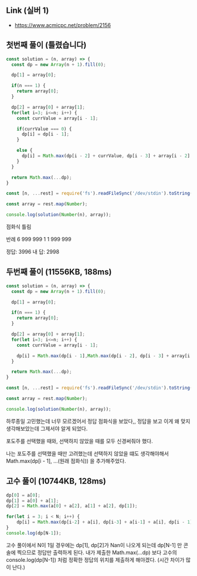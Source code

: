 ## Link (실버 1)  

- https://www.acmicpc.net/problem/2156

## 첫번째 풀이 (틀렸습니다)  

```javascript
const solution = (n, array) => {
  const dp = new Array(n + 1).fill(0);

  dp[1] = array[0];

  if(n === 1) {
    return array[0];
  }

  dp[2] = array[0] + array[1];
  for(let i=3; i<=n; i++) {
    const currValue = array[i - 1];

    if(currValue === 0) {
      dp[i] = dp[i - 1];
    }

    else {
      dp[i] = Math.max(dp[i - 2] + currValue, dp[i - 3] + array[i - 2] + currValue);
    }
  }

  return Math.max(...dp);
}

const [n, ...rest] = require('fs').readFileSync('/dev/stdin').toString().trim().split('\n');

const array = rest.map(Number);

console.log(solution(Number(n), array));
```

점화식 틀림

반례
6
999
999
1
1
999
999

정답: 3996
내 답: 2998

## 두번째 풀이 (11556KB, 188ms)

```javascript
const solution = (n, array) => {
  const dp = new Array(n + 1).fill(0);

  dp[1] = array[0];

  if(n === 1) {
    return array[0];
  }

  dp[2] = array[0] + array[1];
  for(let i=3; i<=n; i++) {
    const currValue = array[i - 1];

    dp[i] = Math.max(dp[i - 1],Math.max(dp[i - 2], dp[i - 3] + array[i - 2], dp[i - 3]) + currValue);
  }

  return Math.max(...dp);
}

const [n, ...rest] = require('fs').readFileSync('/dev/stdin').toString().trim().split('\n');

const array = rest.map(Number);

console.log(solution(Number(n), array));
```

하루종일 고민했는데 너무 모르겠어서 정답 점화식을 보았다,,
정답을 보고 이게 왜 맞지 생각해보았는데 그제서야 알게 되었다.

포도주를 선택했을 때와, 선택하지 않았을 때를 모두 신경써줘야 했다.

나는 포도주를 선택했을 때만 고려했는데 선택하지 않았을 떄도 생각해야해서 Math.max(dp[i - 1], ...(원래 점화식)) 을 추가해주었다. 

## 고수 풀이 (10744KB, 128ms)

```javascript
dp[0] = a[0];
dp[1] = a[0] + a[1];
dp[2] = Math.max(a[0] + a[2], a[1] + a[2], dp[1]);

for(let i = 3; i < N; i++) {
	dp[i] = Math.max(dp[i-2] + a[i], dp[i-3] + a[i-1] + a[i], dp[i - 1]);
}
console.log(dp[N-1]);
```

고수 풀이에서 N이 1일 경우에는 dp[1], dp[2]가 Nan이 나오게 되는데 dp[N-1] 만 콘솔에 찍으므로 정답만 출력하게 된다. 내가 제출한 Math.max(...dp) 보다 고수의 console.log(dp[N-1]) 처럼 정확한 정답의 위치를 제출하게 해야겠다. (시간 차이가 많이 난다.)
